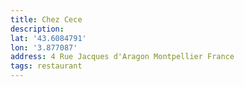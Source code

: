 ```yaml
---
title: Chez Cece
description: 
lat: '43.6084791'
lon: '3.877087'
address: 4 Rue Jacques d'Aragon Montpellier France
tags: restaurant
---
```

